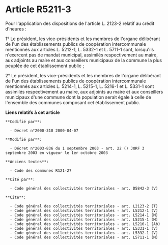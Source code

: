 # Article R5211-3

Pour l'application des dispositions de l'article L. 2123-2 relatif au crédit d'heures :

1° Le président, les vice-présidents et les membres de l'organe délibérant de l'un des établissements publics de coopération
intercommunale mentionnés aux articles L. 5212-1, L. 5332-1 et L. 5711-1 sont, lorsqu'ils n'exercent pas de mandat municipal,
assimilés respectivement au maire, aux adjoints au maire et aux conseillers municipaux de la commune la plus peuplée de cet
établissement public ;

2° Le président, les vice-présidents et les membres de l'organe délibérant de l'un des établissements publics de coopération
intercommunale mentionnés aux articles L. 5214-1, L. 5215-1, L. 5216-1 et L. 5331-1 sont assimilés respectivement au maire,
aux adjoints au maire et aux conseillers municipaux d'une commune dont la population serait égale à celle de l'ensemble des
communes composant cet établissement public.

**Liens relatifs à cet article**

	**Codifié par**:

	  - Décret n°2000-318 2000-04-07

	**Modifié par**:

	  - Décret n°2003-836 du 1 septembre 2003 - art. 22 () JORF 3 septembre 2003 en vigueur le 1er octobre 2003

	**Anciens textes**:

	  - Code des communes R121-27

	**Cité par**:

	  - Code général des collectivités territoriales - art. D5842-3 (V)

	**Cite**:

	  - Code général des collectivités territoriales - art. L2123-2 (T)
	  - Code général des collectivités territoriales - art. L5212-1 (V)
	  - Code général des collectivités territoriales - art. L5214-1 (M)
	  - Code général des collectivités territoriales - art. L5215-1 (M)
	  - Code général des collectivités territoriales - art. L5216-1 (Ab)
	  - Code général des collectivités territoriales - art. L5331-1 (V)
	  - Code général des collectivités territoriales - art. L5332-1 (V)
	  - Code général des collectivités territoriales - art. L5711-1 (M)
